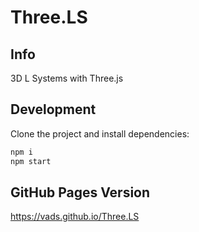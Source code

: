 # Three.LS

## Info
3D L Systems with Three.js

## Development
Clone the project and install dependencies:

```bash
npm i
npm start
```

## GitHub Pages Version
https://vads.github.io/Three.LS

